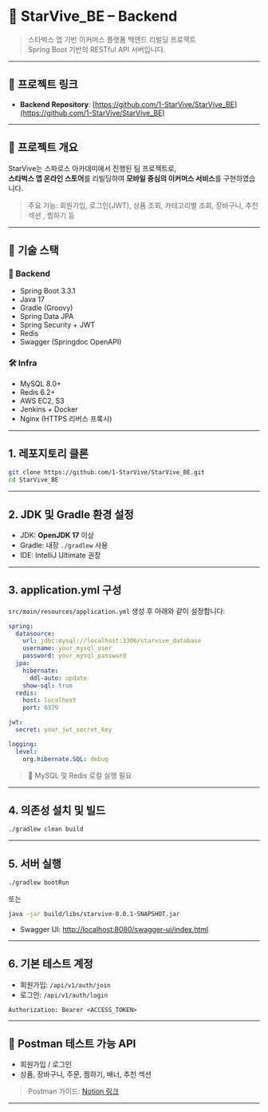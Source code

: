 # 🌟 StarVive_BE – Backend

> 스타벅스 앱 기반 이커머스 플랫폼 백엔드 리빌딩 프로젝트  
> Spring Boot 기반의 RESTful API 서버입니다.

---

## 🔗 프로젝트 링크

- **Backend Repository**: [https://github.com/1-StarVive/StarVive_BE](https://github.com/1-StarVive/StarVive_BE)

---

## 📌 프로젝트 개요

StarVive는 스파로스 아카데미에서 진행된 팀 프로젝트로,  
**스타벅스 앱 온라인 스토어**를 리빌딩하여 **모바일 중심의 이커머스 서비스**를 구현하였습니다.

> 주요 기능: 회원가입, 로그인(JWT), 상품 조회, 카테고리별 조회, 장바구니, 추천 섹션 , 찜하기 등

---

## 🚀 기술 스택

### 🔧 Backend
- Spring Boot 3.3.1
- Java 17
- Gradle (Groovy)
- Spring Data JPA
- Spring Security + JWT
- Redis
- Swagger (Springdoc OpenAPI)

### 🛠 Infra
- MySQL 8.0+
- Redis 6.2+
- AWS EC2, S3
- Jenkins + Docker
- Nginx (HTTPS 리버스 프록시)

---

##  1. 레포지토리 클론
```bash
git clone https://github.com/1-StarVive/StarVive_BE.git
cd StarVive_BE
```

---

##  2. JDK 및 Gradle 환경 설정
- JDK: **OpenJDK 17** 이상
- Gradle: 내장 `./gradlew` 사용
- IDE: IntelliJ Ultimate 권장

---

##  3. application.yml 구성
`src/main/resources/application.yml` 생성 후 아래와 같이 설정합니다:

```yaml
spring:
  datasource:
    url: jdbc:mysql://localhost:3306/starvive_database
    username: your_mysql_user
    password: your_mysql_password
  jpa:
    hibernate:
      ddl-auto: update
    show-sql: true
  redis:
    host: localhost
    port: 6379

jwt:
  secret: your_jwt_secret_key

logging:
  level:
    org.hibernate.SQL: debug
```

> 📌 MySQL 및 Redis 로컬 실행 필요

---

##  4. 의존성 설치 및 빌드
```bash
./gradlew clean build
```

---

##  5. 서버 실행
```bash
./gradlew bootRun
```

또는

```bash
java -jar build/libs/starvive-0.0.1-SNAPSHOT.jar
```

- Swagger UI: [http://localhost:8080/swagger-ui/index.html](http://localhost:8080/swagger-ui/index.html)

---

##  6. 기본 테스트 계정
- 회원가입: `/api/v1/auth/join`
- 로그인: `/api/v1/auth/login`

```http
Authorization: Bearer <ACCESS_TOKEN>
```

---

## 🧪 Postman 테스트 가능 API
- 회원가입 / 로그인
- 상품, 장바구니, 주문, 찜하기, 배너, 추천 섹션

> Postman 가이드: [Notion 링크](https://www.notion.so/Postman-1ca2ca1a3b5d80889e22f2d31021f2dd?pvs=21)

---
